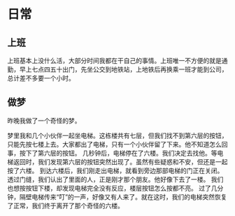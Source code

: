 # 日常

## 上班

上班基本上没什么活，大部分时间我都在干自己的事情。上班唯一不方便的就是通勤，早上七点四五十出门，先坐公交到地铁站，上地铁后再换乘一班才能到公司，总计差不多要一个小时。

## 做梦

昨晚我做了一个奇怪的梦。

梦里我和几个小伙伴一起坐电梯。这栋楼共有七层，但我们找不到第六层的按钮，只能先按七楼上去。大家都出了电梯，只有一个小伙伴留了下来。他不知道怎么回事，按下了第六层的按钮。
几秒钟后，电梯停在了六楼。我们决定去找他。等电梯返回时，我们发现第六层的按钮突然出现了。虽然有些疑惑和不安，但还是一起按了六楼。
到达六楼后，我们刚走出电梯，就看到旁边那部电梯的门正在关闭。透过门缝，我们认出了里面的人，正是刚才那个朋友。他好像下去了一楼。
我们也想按按钮下楼，却发现电梯完全没有反应，楼层按钮怎么按都不亮。
过了几分钟，隔壁电梯传来“叮”的一声，好像又有人来了。就在这时，我们的电梯突然恢复了正常，我们终于离开了那个奇怪的六楼。
